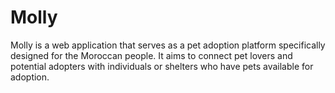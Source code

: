# Molly
Molly is a web application that serves as a pet adoption platform specifically designed for the Moroccan people. It aims to connect pet lovers and potential adopters with individuals or shelters who have pets available for adoption.
